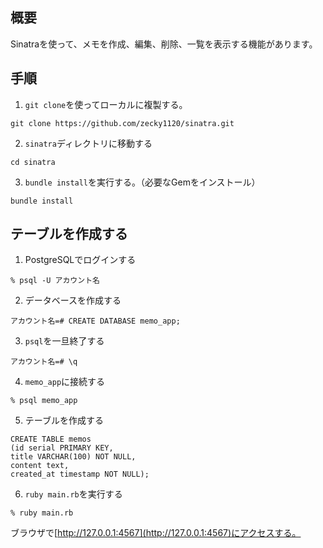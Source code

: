 ## 概要
Sinatraを使って、メモを作成、編集、削除、一覧を表示する機能があります。

## 手順
1. `git clone`を使ってローカルに複製する。
```
git clone https://github.com/zecky1120/sinatra.git
```
2. `sinatra`ディレクトリに移動する
```
cd sinatra
```
3. `bundle install`を実行する。（必要なGemをインストール）
```
bundle install
```

## テーブルを作成する

1. PostgreSQLでログインする
```
% psql -U アカウント名
```
2. データベースを作成する
```
アカウント名=# CREATE DATABASE memo_app;
```
3. `psql`を一旦終了する
```
アカウント名=# \q
```
4. `memo_app`に接続する
```
% psql memo_app
```
5. テーブルを作成する
```
CREATE TABLE memos
(id serial PRIMARY KEY,
title VARCHAR(100) NOT NULL,
content text,
created_at timestamp NOT NULL);
```
6. `ruby main.rb`を実行する
```
% ruby main.rb
```
ブラウザで[http://127.0.0.1:4567](http://127.0.0.1:4567)にアクセスする。
